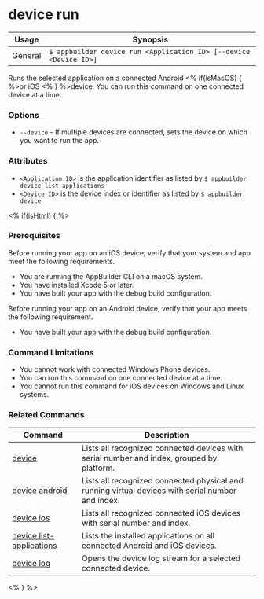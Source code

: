 device run
==========

Usage | Synopsis
------|-------
General | `$ appbuilder device run <Application ID> [--device <Device ID>]`

Runs the selected application on a connected Android <% if(isMacOS) { %>or iOS <% } %>device. You can run this command on one connected device at a time.

### Options
* `--device` - If multiple devices are connected, sets the device on which you want to run the app.

### Attributes
* `<Application ID>` is the application identifier as listed by `$ appbuilder device list-applications`
* `<Device ID>` is the device index or identifier as listed by `$ appbuilder device`

<% if(isHtml) { %>
### Prerequisites
Before running your app on an iOS device, verify that your system and app meet the following requirements.

* You are running the AppBuilder CLI on a macOS system.
* You have installed Xcode 5 or later.
* You have built your app with the debug build configuration.

Before running your app on an Android device, verify that your app meets the following requirement.

* You have built your app with the debug build configuration.

### Command Limitations

* You cannot work with connected Windows Phone devices.
* You can run this command on one connected device at a time.
* You cannot run this command for iOS devices on Windows and Linux systems.

### Related Commands

Command | Description
----------|----------
[device](device.html) | Lists all recognized connected devices with serial number and index, grouped by platform.
[device android](device-android.html) | Lists all recognized connected physical and running virtual devices with serial number and index.
[device ios](device-ios.html) | Lists all recognized connected iOS devices with serial number and index.
[device list-applications](device-list-applications.html) | Lists the installed applications on all connected Android and iOS devices.
[device log](device-log.html) | Opens the device log stream for a selected connected device.
<% } %>

